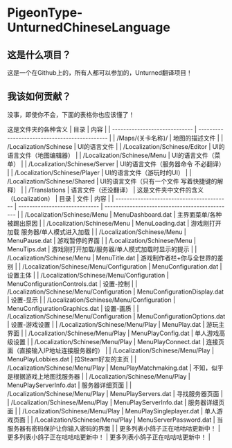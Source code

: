 # PigeonType-UnturnedChineseLanguage
## 这是什么项目？
这是一个在Github上的，所有人都可以参加的，Unturned翻译项目！
## 我该如何贡献？
没事，即使你不会，下面的表格你也应该懂了！

这是文件夹的各种含义
| 目录                          | 内容                                          |
| ----------------------------- | --------------------------------------------- |
| /Maps/(关卡名称)/             | 地图的描述文件                                |
| /Localization/Schinese        | UI的语言文件                                  |
| /Localization/Schinese/Editor | UI的语言文件（地图编辑器）                    |
| /Localization/Schinese/Menu   | UI的语言文件（菜单）                          |
| /Localization/Schinese/Server | UI的语言文件（服务器命令 不必翻译）           |
| /Localization/Schinese/Player | UI的语言文件（游玩时的UI）                    |
| /Localization/Schinese/Shared | UI的语言文件（只有一个文件 写着快捷键的解释） |
| /Translations                 | 语言文件（还没翻译）                          |
这是文件夹中文件的含义（Localization）
| 目录                                      | 文件                          | 内容                                           |
| ----------------------------------------- | ----------------------------- | ---------------------------------------------- |
| /Localization/Schinese/Menu               | MenuDashboard.dat             | 主界面菜单/各种被踢出原因                      |
| /Localization/Schinese/Menu               | MenuLoading.dat               | 游戏刚打开加载 服务器/单人模式进入加载         |
| /Localization/Schinese/Menu               | MenuPause.dat                 | 游戏暂停的界面                                 |
| /Localization/Schinese/Menu               | MenuTips.dat                  | 游戏刚打开加载/服务器/单人模式加载时显示的提示 |
| /Localization/Schinese/Menu               | MenuTitle.dat                 | 游戏制作者栏+你与全世界的差别                  |
| /Localization/Schinese/Menu/Configuration | MenuConfiguration.dat         | 设置主体                                       |
| /Localization/Schinese/Menu/Configuration | MenuConfigurationControls.dat | 设置-控制                                      |
| /Localization/Schinese/Menu/Configuration | MenuConfigurationDisplay.dat  | 设置-显示                                      |
| /Localization/Schinese/Menu/Configuration | MenuConfigurationGraphics.dat | 设置-画质                                      |
| /Localization/Schinese/Menu/Configuration | MenuConfigurationOptions.dat  | 设置-游戏设置                                  |
| /Localization/Schinese/Menu/Play          | MenuPlay.dat                  | 游玩主界面                                     |
| /Localization/Schinese/Menu/Play          | MenuPlayConfig.dat            | 单人游戏高级设置                               |
| /Localization/Schinese/Menu/Play          | MenuPlayConnect.dat           | 连接页面（直接输入IP地址连接服务器的）         |
| /Localization/Schinese/Menu/Play          | MenuPlayLobbies.dat           | 拉Steam好友的主页                              |
| /Localization/Schinese/Menu/Play          | MenuPlayMatchmaking.dat       | 不知，似乎是根据游戏上地图找服务器             |
| /Localization/Schinese/Menu/Play          | MenuPlayServerInfo.dat        | 服务器详细页面                                 |
| /Localization/Schinese/Menu/Play          | MenuPlayServers.dat           | 寻找服务器页面                                 |
| /Localization/Schinese/Menu/Play          | MenuPlayServerInfo.dat        | 服务器详细页面                                 |
| /Localization/Schinese/Menu/Play          | MenuPlaySingleplayer.dat      | 单人游戏页面                                   |
| /Localization/Schinese/Menu/Play          | MenuServerPassword.dat        | 当服务器有密码保护让你输入密码的界面           |
| 更多列表小鸽子正在咕咕咕更新中！         | 更多列表小鸽子正在咕咕咕更新中！        | 更多列表小鸽子正在咕咕咕更新中！           |

